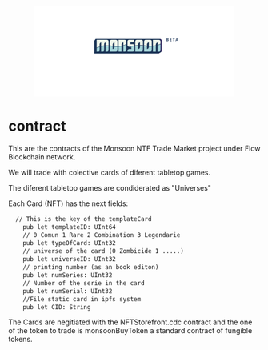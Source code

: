 <p align="center">
    <a href="https://monsoon.digital">
        <img width="400" src="monsoon-nft-banner.png" />
    </a>
</p>

# contract

This are the contracts of the Monsoon NTF Trade Market project under Flow Blockchain network.

We will trade with colective cards of diferent tabletop games.

The diferent tabletop games are condiderated as "Universes"

Each Card (NFT) has the next fields:

      // This is the key of the templateCard
        pub let templateID: UInt64
        // 0 Comun 1 Rare 2 Combination 3 Legendarie
        pub let typeOfCard: UInt32 
        // universe of the card (0 Zombicide 1 .....)
        pub let universeID: UInt32
        // printing number (as an book editon)
        pub let numSeries: UInt32
        // Number of the serie in the card
        pub let numSerial: UInt32
        //File static card in ipfs system
        pub let CID: String

The Cards are negitiated with the NFTStorefront.cdc contract and the one of the token to trade is monsoonBuyToken a standard contract of fungible tokens.
